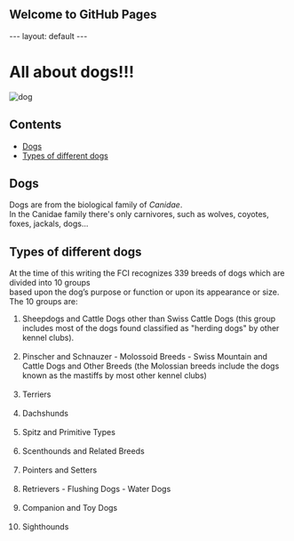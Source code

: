 ## Welcome to GitHub Pages
<!DOCTYPE html>
<html>
---
  layout: default
  ---
<body>
<h1 id="title"><strong>All about dogs!!!</strong></h1>

<img class="fox" src="https://upload.wikimedia.org/wikipedia/commons/4/43/New_Guinea_Singing_Dog_on_trail-Cropped.jpg"
alt="dog">
<h2 class="title">Contents</h2>
<ul class="info">
<li><a href="#dogs">Dogs</a></li>
<li><a href="#types">Types of different dogs</a></li>
</ul>
<h2 class="title" id="dogs">Dogs</h2>
<p class="info">  Dogs are from the biological family of <i>Canidae</i>.<br> In the Canidae family there's only carnivores, such as wolves, coyotes, foxes, jackals, dogs...</p>

<h2 class="title" id="types">Types of different dogs</h2>
<p class="info">At the time of this writing the FCI recognizes 339 breeds of dogs which are divided into 10 groups <br>
  based upon the dog’s purpose or function or upon its appearance or size. The 10 groups are:</p>
<ol id="list-types">
<li>Sheepdogs and Cattle Dogs other than Swiss Cattle Dogs (this group includes most of the dogs found classified as "herding dogs" by other kennel clubs).</li><br>
<li>Pinscher and Schnauzer - Molossoid Breeds - Swiss Mountain and Cattle Dogs and Other Breeds (the Molossian breeds include the dogs known as the mastiffs by most other kennel clubs)</li><br>
<li>Terriers</li><br>
<li>Dachshunds</li><br>
<li>Spitz and Primitive Types</li><br>
<li>Scenthounds and Related Breeds</li><br>
<li>Pointers and Setters</li><br>
<li>Retrievers - Flushing Dogs - Water Dogs</li><br>
<li>Companion and Toy Dogs</li><br>
<li>Sighthounds</li><br>
</ol>

</body>
</html>
